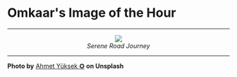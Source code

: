 # Omkaar's Image of the Hour

---

<div align="center">

<a href="https://unsplash.com/photos/a-car-speeds-along-a-road-through-a-field-NIHB3qVxU0E">
  <img src="https://images.unsplash.com/photo-1743805350606-56ed5103769c?crop=entropy&cs=tinysrgb&fit=max&fm=jpg&ixid=M3w3NjA2Nzh8MHwxfHJhbmRvbXx8fHx8fHx8fDE3NDk5OTYwMDB8&ixlib=rb-4.1.0&q=80&w=1080" style="max-width:100%; height:auto;">
</a>

<br>
<i>Serene Road Journey</i>

</div>

---

**Photo by** [Ahmet Yüksek ✪](https://unsplash.com/@ahmetyuksek) **on Unsplash**
